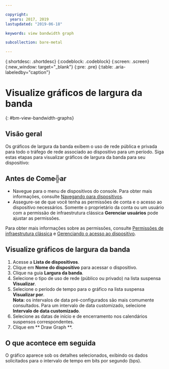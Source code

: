 ```yaml
---

copyright:
  years: 2017, 2019
lastupdated: "2019-06-18"

keywords: view bandwidth graph

subcollection: bare-metal

---
```


{:shortdesc: .shortdesc}
{:codeblock: .codeblock}
{:screen: .screen}
{:new_window: target="_blank"}
{:pre: .pre}
{:table: .aria-labeledby="caption"}

# Visualize gráficos de largura da banda
{: #bm-view-bandwidth-graphs}

## Visão geral

Os gráficos de largura da banda exibem o uso de rede pública e privada para todo o tráfego de rede associado ao dispositivo para um período. Siga estas etapas para visualizar gráficos de largura da banda para seu dispositivo:

## Antes de Come╬ar
* Navegue para o menu de dispositivos do console. Para obter mais informações, consulte [Navegando para dispositivos](/docs/bare-metal?topic=virtual-servers-navigating-devices).
* Assegure-se de que você tenha as permissões de conta e o acesso ao dispositivo necessários. Somente o proprietário da conta ou um usuário com a permissão de infraestrutura clássica **Gerenciar usuários** pode ajustar as permissões.

Para obter mais informações sobre as permissões, consulte [Permissões de infraestrutura clássica](/docs/iam?topic=iam-infrapermission#infrapermission) e [Gerenciando o acesso ao dispositivo](/docs/bare-metal?topic=virtual-servers-managing-device-access).

## Visualize gráficos de largura da banda

1. Acesse a **Lista de dispositivos**.
2. Clique em **Nome do dispositivo** para acessar o dispositivo.
3. Clique na guia **Largura da banda**.
4. Selecione o tipo de uso de rede (público ou privado) na lista suspensa **Visualizar**.
5. Selecione o período de tempo para o gráfico na lista suspensa
**Visualizar por**.<br/>**Nota:** os intervalos de
data pré-configurados são mais comumente consultados. Para um intervalo de data customizado, selecione **Intervalo de data customizado**.
6. Selecione as datas de início e de encerramento nos calendários suspensos correspondentes.
7. Clique em  ** Draw Graph **.

## O que acontece em seguida

O gráfico aparece sob os detalhes selecionados, exibindo os dados solicitados para o intervalo de tempo em bits por segundo (bps).
